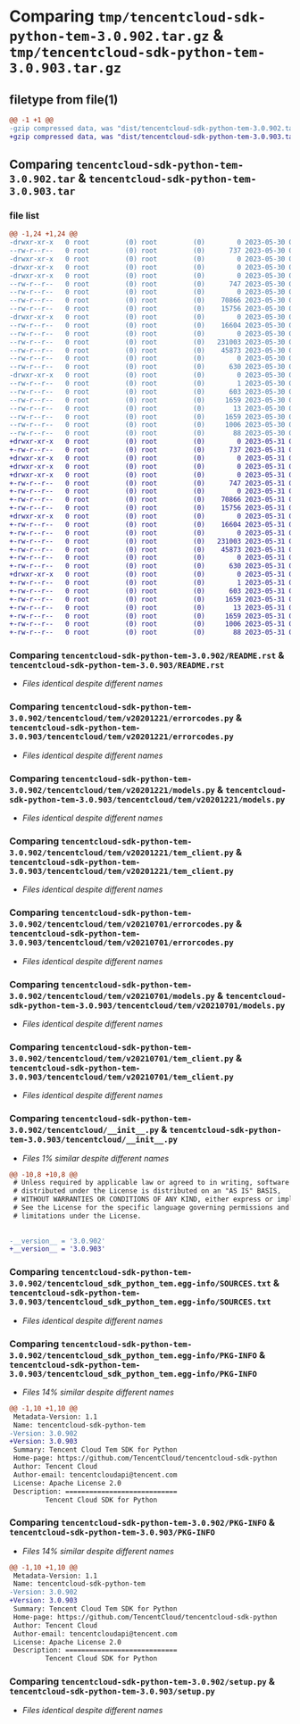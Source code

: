 # Comparing `tmp/tencentcloud-sdk-python-tem-3.0.902.tar.gz` & `tmp/tencentcloud-sdk-python-tem-3.0.903.tar.gz`

## filetype from file(1)

```diff
@@ -1 +1 @@
-gzip compressed data, was "dist/tencentcloud-sdk-python-tem-3.0.902.tar", last modified: Tue May 30 00:33:59 2023, max compression
+gzip compressed data, was "dist/tencentcloud-sdk-python-tem-3.0.903.tar", last modified: Wed May 31 02:22:34 2023, max compression
```

## Comparing `tencentcloud-sdk-python-tem-3.0.902.tar` & `tencentcloud-sdk-python-tem-3.0.903.tar`

### file list

```diff
@@ -1,24 +1,24 @@
-drwxr-xr-x   0 root         (0) root         (0)        0 2023-05-30 00:33:59.000000 tencentcloud-sdk-python-tem-3.0.902/
--rw-r--r--   0 root         (0) root         (0)      737 2023-05-30 00:33:59.000000 tencentcloud-sdk-python-tem-3.0.902/README.rst
-drwxr-xr-x   0 root         (0) root         (0)        0 2023-05-30 00:33:59.000000 tencentcloud-sdk-python-tem-3.0.902/tencentcloud/
-drwxr-xr-x   0 root         (0) root         (0)        0 2023-05-30 00:33:59.000000 tencentcloud-sdk-python-tem-3.0.902/tencentcloud/tem/
-drwxr-xr-x   0 root         (0) root         (0)        0 2023-05-30 00:33:59.000000 tencentcloud-sdk-python-tem-3.0.902/tencentcloud/tem/v20201221/
--rw-r--r--   0 root         (0) root         (0)      747 2023-05-30 00:33:59.000000 tencentcloud-sdk-python-tem-3.0.902/tencentcloud/tem/v20201221/errorcodes.py
--rw-r--r--   0 root         (0) root         (0)        0 2023-05-30 00:33:59.000000 tencentcloud-sdk-python-tem-3.0.902/tencentcloud/tem/v20201221/__init__.py
--rw-r--r--   0 root         (0) root         (0)    70866 2023-05-30 00:33:59.000000 tencentcloud-sdk-python-tem-3.0.902/tencentcloud/tem/v20201221/models.py
--rw-r--r--   0 root         (0) root         (0)    15756 2023-05-30 00:33:59.000000 tencentcloud-sdk-python-tem-3.0.902/tencentcloud/tem/v20201221/tem_client.py
-drwxr-xr-x   0 root         (0) root         (0)        0 2023-05-30 00:33:59.000000 tencentcloud-sdk-python-tem-3.0.902/tencentcloud/tem/v20210701/
--rw-r--r--   0 root         (0) root         (0)    16604 2023-05-30 00:33:59.000000 tencentcloud-sdk-python-tem-3.0.902/tencentcloud/tem/v20210701/errorcodes.py
--rw-r--r--   0 root         (0) root         (0)        0 2023-05-30 00:33:59.000000 tencentcloud-sdk-python-tem-3.0.902/tencentcloud/tem/v20210701/__init__.py
--rw-r--r--   0 root         (0) root         (0)   231003 2023-05-30 00:33:59.000000 tencentcloud-sdk-python-tem-3.0.902/tencentcloud/tem/v20210701/models.py
--rw-r--r--   0 root         (0) root         (0)    45873 2023-05-30 00:33:59.000000 tencentcloud-sdk-python-tem-3.0.902/tencentcloud/tem/v20210701/tem_client.py
--rw-r--r--   0 root         (0) root         (0)        0 2023-05-30 00:33:59.000000 tencentcloud-sdk-python-tem-3.0.902/tencentcloud/tem/__init__.py
--rw-r--r--   0 root         (0) root         (0)      630 2023-05-30 00:33:59.000000 tencentcloud-sdk-python-tem-3.0.902/tencentcloud/__init__.py
-drwxr-xr-x   0 root         (0) root         (0)        0 2023-05-30 00:33:59.000000 tencentcloud-sdk-python-tem-3.0.902/tencentcloud_sdk_python_tem.egg-info/
--rw-r--r--   0 root         (0) root         (0)        1 2023-05-30 00:33:59.000000 tencentcloud-sdk-python-tem-3.0.902/tencentcloud_sdk_python_tem.egg-info/dependency_links.txt
--rw-r--r--   0 root         (0) root         (0)      603 2023-05-30 00:33:59.000000 tencentcloud-sdk-python-tem-3.0.902/tencentcloud_sdk_python_tem.egg-info/SOURCES.txt
--rw-r--r--   0 root         (0) root         (0)     1659 2023-05-30 00:33:59.000000 tencentcloud-sdk-python-tem-3.0.902/tencentcloud_sdk_python_tem.egg-info/PKG-INFO
--rw-r--r--   0 root         (0) root         (0)       13 2023-05-30 00:33:59.000000 tencentcloud-sdk-python-tem-3.0.902/tencentcloud_sdk_python_tem.egg-info/top_level.txt
--rw-r--r--   0 root         (0) root         (0)     1659 2023-05-30 00:33:59.000000 tencentcloud-sdk-python-tem-3.0.902/PKG-INFO
--rw-r--r--   0 root         (0) root         (0)     1006 2023-05-30 00:33:59.000000 tencentcloud-sdk-python-tem-3.0.902/setup.py
--rw-r--r--   0 root         (0) root         (0)       88 2023-05-30 00:33:59.000000 tencentcloud-sdk-python-tem-3.0.902/setup.cfg
+drwxr-xr-x   0 root         (0) root         (0)        0 2023-05-31 02:22:34.000000 tencentcloud-sdk-python-tem-3.0.903/
+-rw-r--r--   0 root         (0) root         (0)      737 2023-05-31 02:22:33.000000 tencentcloud-sdk-python-tem-3.0.903/README.rst
+drwxr-xr-x   0 root         (0) root         (0)        0 2023-05-31 02:22:34.000000 tencentcloud-sdk-python-tem-3.0.903/tencentcloud/
+drwxr-xr-x   0 root         (0) root         (0)        0 2023-05-31 02:22:34.000000 tencentcloud-sdk-python-tem-3.0.903/tencentcloud/tem/
+drwxr-xr-x   0 root         (0) root         (0)        0 2023-05-31 02:22:34.000000 tencentcloud-sdk-python-tem-3.0.903/tencentcloud/tem/v20201221/
+-rw-r--r--   0 root         (0) root         (0)      747 2023-05-31 02:22:33.000000 tencentcloud-sdk-python-tem-3.0.903/tencentcloud/tem/v20201221/errorcodes.py
+-rw-r--r--   0 root         (0) root         (0)        0 2023-05-31 02:22:33.000000 tencentcloud-sdk-python-tem-3.0.903/tencentcloud/tem/v20201221/__init__.py
+-rw-r--r--   0 root         (0) root         (0)    70866 2023-05-31 02:22:33.000000 tencentcloud-sdk-python-tem-3.0.903/tencentcloud/tem/v20201221/models.py
+-rw-r--r--   0 root         (0) root         (0)    15756 2023-05-31 02:22:33.000000 tencentcloud-sdk-python-tem-3.0.903/tencentcloud/tem/v20201221/tem_client.py
+drwxr-xr-x   0 root         (0) root         (0)        0 2023-05-31 02:22:34.000000 tencentcloud-sdk-python-tem-3.0.903/tencentcloud/tem/v20210701/
+-rw-r--r--   0 root         (0) root         (0)    16604 2023-05-31 02:22:33.000000 tencentcloud-sdk-python-tem-3.0.903/tencentcloud/tem/v20210701/errorcodes.py
+-rw-r--r--   0 root         (0) root         (0)        0 2023-05-31 02:22:33.000000 tencentcloud-sdk-python-tem-3.0.903/tencentcloud/tem/v20210701/__init__.py
+-rw-r--r--   0 root         (0) root         (0)   231003 2023-05-31 02:22:33.000000 tencentcloud-sdk-python-tem-3.0.903/tencentcloud/tem/v20210701/models.py
+-rw-r--r--   0 root         (0) root         (0)    45873 2023-05-31 02:22:33.000000 tencentcloud-sdk-python-tem-3.0.903/tencentcloud/tem/v20210701/tem_client.py
+-rw-r--r--   0 root         (0) root         (0)        0 2023-05-31 02:22:33.000000 tencentcloud-sdk-python-tem-3.0.903/tencentcloud/tem/__init__.py
+-rw-r--r--   0 root         (0) root         (0)      630 2023-05-31 02:22:33.000000 tencentcloud-sdk-python-tem-3.0.903/tencentcloud/__init__.py
+drwxr-xr-x   0 root         (0) root         (0)        0 2023-05-31 02:22:34.000000 tencentcloud-sdk-python-tem-3.0.903/tencentcloud_sdk_python_tem.egg-info/
+-rw-r--r--   0 root         (0) root         (0)        1 2023-05-31 02:22:34.000000 tencentcloud-sdk-python-tem-3.0.903/tencentcloud_sdk_python_tem.egg-info/dependency_links.txt
+-rw-r--r--   0 root         (0) root         (0)      603 2023-05-31 02:22:34.000000 tencentcloud-sdk-python-tem-3.0.903/tencentcloud_sdk_python_tem.egg-info/SOURCES.txt
+-rw-r--r--   0 root         (0) root         (0)     1659 2023-05-31 02:22:33.000000 tencentcloud-sdk-python-tem-3.0.903/tencentcloud_sdk_python_tem.egg-info/PKG-INFO
+-rw-r--r--   0 root         (0) root         (0)       13 2023-05-31 02:22:34.000000 tencentcloud-sdk-python-tem-3.0.903/tencentcloud_sdk_python_tem.egg-info/top_level.txt
+-rw-r--r--   0 root         (0) root         (0)     1659 2023-05-31 02:22:34.000000 tencentcloud-sdk-python-tem-3.0.903/PKG-INFO
+-rw-r--r--   0 root         (0) root         (0)     1006 2023-05-31 02:22:33.000000 tencentcloud-sdk-python-tem-3.0.903/setup.py
+-rw-r--r--   0 root         (0) root         (0)       88 2023-05-31 02:22:34.000000 tencentcloud-sdk-python-tem-3.0.903/setup.cfg
```

### Comparing `tencentcloud-sdk-python-tem-3.0.902/README.rst` & `tencentcloud-sdk-python-tem-3.0.903/README.rst`

 * *Files identical despite different names*

### Comparing `tencentcloud-sdk-python-tem-3.0.902/tencentcloud/tem/v20201221/errorcodes.py` & `tencentcloud-sdk-python-tem-3.0.903/tencentcloud/tem/v20201221/errorcodes.py`

 * *Files identical despite different names*

### Comparing `tencentcloud-sdk-python-tem-3.0.902/tencentcloud/tem/v20201221/models.py` & `tencentcloud-sdk-python-tem-3.0.903/tencentcloud/tem/v20201221/models.py`

 * *Files identical despite different names*

### Comparing `tencentcloud-sdk-python-tem-3.0.902/tencentcloud/tem/v20201221/tem_client.py` & `tencentcloud-sdk-python-tem-3.0.903/tencentcloud/tem/v20201221/tem_client.py`

 * *Files identical despite different names*

### Comparing `tencentcloud-sdk-python-tem-3.0.902/tencentcloud/tem/v20210701/errorcodes.py` & `tencentcloud-sdk-python-tem-3.0.903/tencentcloud/tem/v20210701/errorcodes.py`

 * *Files identical despite different names*

### Comparing `tencentcloud-sdk-python-tem-3.0.902/tencentcloud/tem/v20210701/models.py` & `tencentcloud-sdk-python-tem-3.0.903/tencentcloud/tem/v20210701/models.py`

 * *Files identical despite different names*

### Comparing `tencentcloud-sdk-python-tem-3.0.902/tencentcloud/tem/v20210701/tem_client.py` & `tencentcloud-sdk-python-tem-3.0.903/tencentcloud/tem/v20210701/tem_client.py`

 * *Files identical despite different names*

### Comparing `tencentcloud-sdk-python-tem-3.0.902/tencentcloud/__init__.py` & `tencentcloud-sdk-python-tem-3.0.903/tencentcloud/__init__.py`

 * *Files 1% similar despite different names*

```diff
@@ -10,8 +10,8 @@
 # Unless required by applicable law or agreed to in writing, software
 # distributed under the License is distributed on an "AS IS" BASIS,
 # WITHOUT WARRANTIES OR CONDITIONS OF ANY KIND, either express or implied.
 # See the License for the specific language governing permissions and
 # limitations under the License.
 
 
-__version__ = '3.0.902'
+__version__ = '3.0.903'
```

### Comparing `tencentcloud-sdk-python-tem-3.0.902/tencentcloud_sdk_python_tem.egg-info/SOURCES.txt` & `tencentcloud-sdk-python-tem-3.0.903/tencentcloud_sdk_python_tem.egg-info/SOURCES.txt`

 * *Files identical despite different names*

### Comparing `tencentcloud-sdk-python-tem-3.0.902/tencentcloud_sdk_python_tem.egg-info/PKG-INFO` & `tencentcloud-sdk-python-tem-3.0.903/tencentcloud_sdk_python_tem.egg-info/PKG-INFO`

 * *Files 14% similar despite different names*

```diff
@@ -1,10 +1,10 @@
 Metadata-Version: 1.1
 Name: tencentcloud-sdk-python-tem
-Version: 3.0.902
+Version: 3.0.903
 Summary: Tencent Cloud Tem SDK for Python
 Home-page: https://github.com/TencentCloud/tencentcloud-sdk-python
 Author: Tencent Cloud
 Author-email: tencentcloudapi@tencent.com
 License: Apache License 2.0
 Description: ============================
         Tencent Cloud SDK for Python
```

### Comparing `tencentcloud-sdk-python-tem-3.0.902/PKG-INFO` & `tencentcloud-sdk-python-tem-3.0.903/PKG-INFO`

 * *Files 14% similar despite different names*

```diff
@@ -1,10 +1,10 @@
 Metadata-Version: 1.1
 Name: tencentcloud-sdk-python-tem
-Version: 3.0.902
+Version: 3.0.903
 Summary: Tencent Cloud Tem SDK for Python
 Home-page: https://github.com/TencentCloud/tencentcloud-sdk-python
 Author: Tencent Cloud
 Author-email: tencentcloudapi@tencent.com
 License: Apache License 2.0
 Description: ============================
         Tencent Cloud SDK for Python
```

### Comparing `tencentcloud-sdk-python-tem-3.0.902/setup.py` & `tencentcloud-sdk-python-tem-3.0.903/setup.py`

 * *Files identical despite different names*

